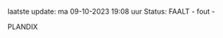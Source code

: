 laatste update: 
ma 09-10-2023 19:08   uur 
Status: FAALT - fout - 
<div class="service R">PLANDIX</div>